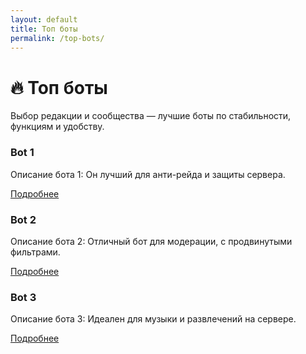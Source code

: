 ```yaml
---
layout: default
title: Топ боты
permalink: /top-bots/
---
```


<h1 class="page-title">🔥 Топ боты</h1>

<p class="page-subtitle">Выбор редакции и сообщества — лучшие боты по стабильности, функциям и удобству.</p>

<div class="bot-grid">
  <div class="bot-card">
    <h3>Bot 1</h3>
    <p>Описание бота 1: Он лучший для анти-рейда и защиты сервера.</p>
    <a href="/bots/bot-1" class="btn">Подробнее</a>
  </div>

  <div class="bot-card">
    <h3>Bot 2</h3>
    <p>Описание бота 2: Отличный бот для модерации, с продвинутыми фильтрами.</p>
    <a href="/bots/bot-2" class="btn">Подробнее</a>
  </div>

  <div class="bot-card">
    <h3>Bot 3</h3>
    <p>Описание бота 3: Идеален для музыки и развлечений на сервере.</p>
    <a href="/bots/bot-3" class="btn">Подробнее</a>
  </div>

  <!-- Добавляй больше ботов по аналогии -->
</div>
